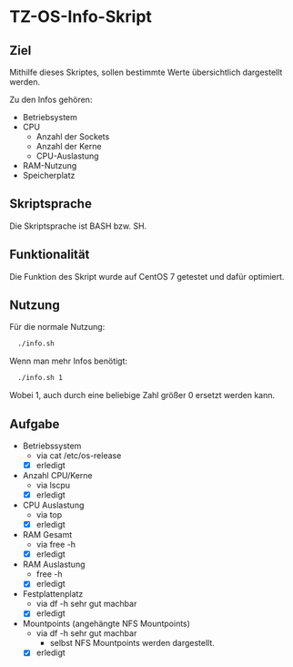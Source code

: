 # TZ-OS-Info-Skript

## Ziel
Mithilfe dieses Skriptes, sollen bestimmte Werte übersichtlich dargestellt werden.

Zu den Infos gehören:
* Betriebsystem
* CPU
  * Anzahl der Sockets
  * Anzahl der Kerne
  * CPU-Auslastung
* RAM-Nutzung
* Speicherplatz

## Skriptsprache
Die Skriptsprache ist BASH bzw. SH.

## Funktionalität
Die Funktion des Skript wurde auf CentOS 7 getestet und dafür optimiert.

## Nutzung
Für die normale Nutzung:
```bash
  ./info.sh
```

Wenn man mehr Infos benötigt:
```bash
  ./info.sh 1
``` 

Wobei 1, auch durch eine beliebige Zahl größer 0 ersetzt werden kann.

## Aufgabe
* Betriebssystem
  * via cat /etc/os-release
  * [x] erledigt
* Anzahl CPU/Kerne
  * via lscpu
  * [x] erledigt
* CPU Auslastung
  * via top
  * [x] erledigt
* RAM Gesamt
  * via free -h
  * [x] erledigt
* RAM Auslastung
  * free -h
  * [x] erledigt
* Festplattenplatz
  * via df -h sehr gut machbar
  * [x] erledigt
* Mountpoints (angehängte NFS Mountpoints)
  * via df -h sehr gut machbar
    * selbst NFS Mountpoints werden dargestellt.
  * [x] erledigt
